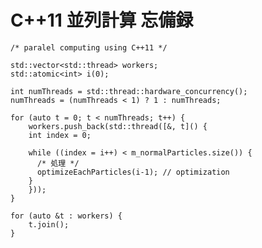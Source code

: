 # C++11 並列計算 忘備録

    /* paralel computing using C++11 */

    std::vector<std::thread> workers;
    std::atomic<int> i(0);

    int numThreads = std::thread::hardware_concurrency();
    numThreads = (numThreads < 1) ? 1 : numThreads;

    for (auto t = 0; t < numThreads; t++) {
    	workers.push_back(std::thread([&, t]() {
    	int index = 0;

    	while ((index = i++) < m_normalParticles.size()) {
          /* 処理 */
          optimizeEachParticles(i-1); // optimization
    	}
    	}));
    }

    for (auto &t : workers) {
    	t.join();
    }
